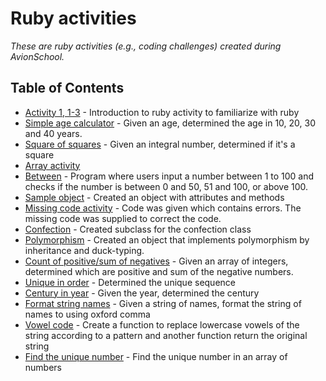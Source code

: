 # Ruby activities

_These are ruby activities (e.g., coding challenges) created during AvionSchool._

## Table of Contents

- [Activity 1, 1-3](activity1.rb) - Introduction to ruby activity to familiarize with ruby
- [Simple age calculator](age.rb) - Given an age, determined the age in 10, 20, 30 and 40 years.
- [Square of squares](square_of_squares.rb) - Given an integral number, determined if it's a square
- [Array activity](1.0_intro_to_ruby.rb)
- [Between](between.rb) - Program where users input a number between 1 to 100 and checks if the number is between 0 and 50, 51 and 100, or above 100.
- [Sample object](sample_class.rb) - Created an object with attributes and methods
- [Missing code activity](2.0_1_missing_code.rb) - Code was given which contains errors. The missing code was supplied to correct the code.
- [Confection](confection.rb) - Created subclass for the confection class
- [Polymorphism](polymorphism.rb) - Created an object that implements polymorphism by inheritance and duck-typing.
- [Count of positive/sum of negatives](count_positives.rb) - Given an array of integers, determined which are positive and sum of the negative numbers.
- [Unique in order](3.2_unique_in_order.rb) - Determined the unique sequence
- [Century in year](centuryyear.rb) - Given the year, determined the century
- [Format string names](format_string_names.rb) - Given a string of names, format the string of names to using oxford comma
- [Vowel code](vowel_code.rb) - Create a function to replace lowercase vowels of the string according to a pattern and another function return the original string
- [Find the unique number](unique_number.rb) - Find the unique number in an array of numbers
